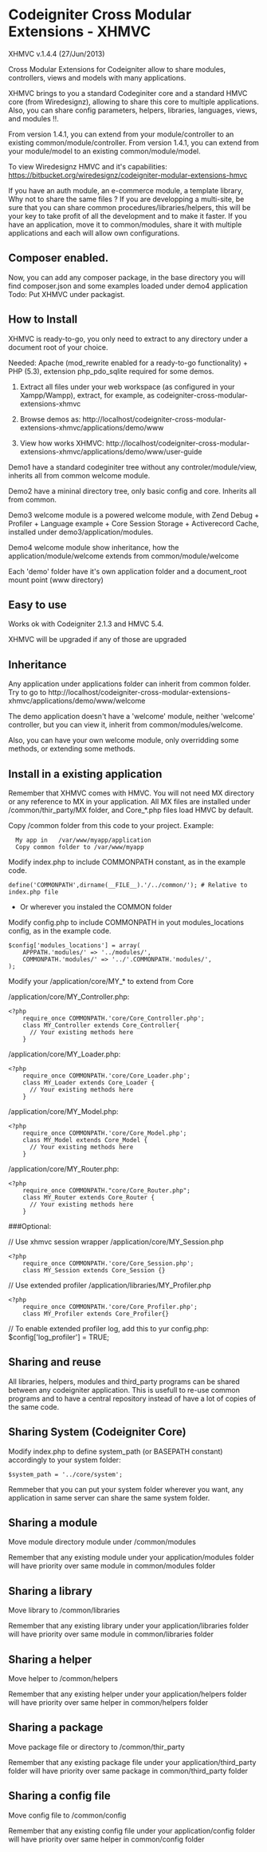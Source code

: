 # Codeigniter Cross Modular Extensions - XHMVC

XHMVC v.1.4.4 (27/Jun/2013)

Cross Modular Extensions for Codeigniter allow to share modules, controllers, views and models with many applications.

XHMVC brings to you a standard Codeginiter core and a standard HMVC core (from Wiredesignz), allowing to share this core to multiple applications.
Also, you can share config parameters, helpers, libraries, languages, views, and modules !!. 

From version 1.4.1, you can extend from your module/controller to an existing common/module/controller.
From version 1.4.1, you can extend from your module/model to an existing common/module/model.

To view Wiredesignz HMVC and it's capabilities: https://bitbucket.org/wiredesignz/codeigniter-modular-extensions-hmvc

If you have an auth module, an e-commerce module, a template library, Why not to share the same files ? 
If you are developping a multi-site, be sure that you can share common procedures/libraries/helpers, this will be your key to take profit of all the development and to make it faster.
If you have an application, move it to common/modules, share it with multiple applications and each will allow own configurations.

## Composer enabled.

Now, you can add any composer package, in the base directory you will find composer.json and some examples loaded under demo4 application
Todo: Put XHMVC under packagist.


## How to Install

XHMVC is ready-to-go, you only need to extract to any directory under a document root of your choice.

Needed:  Apache (mod_rewrite enabled for a ready-to-go functionality) + PHP (5.3), extension php_pdo_sqlite required for some demos.

1) Extract all files under your web workspace (as configured in your Xampp/Wampp), extract, for example, as codeigniter-cross-modular-extensions-xhmvc

2) Browse demos as:  http://localhost/codeigniter-cross-modular-extensions-xhmvc/applications/demo/www

3) View how works XHMVC: http://localhost/codeigniter-cross-modular-extensions-xhmvc/applications/demo/www/user-guide 

Demo1 have a standard codeginiter tree without any controler/module/view, inherits all from common welcome module.

Demo2 have a mininal directory tree, only basic config and core. Inherits all from common.

Demo3 welcome module is a powered welcome module, with Zend Debug + Profiler + Language example + Core Session Storage + Activerecord Cache, installed under demo3/application/modules.

Demo4 welcome module show inheritance, how the application/module/welcome extends from common/module/welcome


Each 'demo' folder have it's own application folder and a document_root mount point (www directory)


## Easy to use

Works ok with Codeigniter 2.1.3 and HMVC 5.4.

XHMVC will be upgraded if any of those are upgraded


## Inheritance

Any application under applications folder can inherit from common folder. Try to go to http://localhost/codeigniter-cross-modular-extensions-xhmvc/applications/demo/www/welcome

The demo application doesn't have a 'welcome' module, neither 'welcome' controller, but you can view it, inherit from common/modules/welcome.

Also, you can have your own welcome module, only overridding some methods, or extending some methods.


## Install in a existing application

Remember that XHMVC comes with HMVC. You will not need MX directory or any reference to MX in your application. All MX files are installed under /common/thir_party/MX folder, and Core_*.php files load HMVC by default.

Copy /common folder from this code to your project. Example:

      My app in   /var/www/myapp/application
	  Copy common folder to /var/www/myapp
	  
Modify index.php to include COMMONPATH constant, as in the example code.

    define('COMMONPATH',dirname(__FILE__).'/../common/'); # Relative to index.php file
* Or wherever you instaled the COMMON folder

Modify config.php to include COMMONPATH in yout modules_locations config, as in the example code.

    $config['modules_locations'] = array(
        APPPATH.'modules/' => '../modules/',
        COMMONPATH.'modules/' => '../'.COMMONPATH.'modules/',
    );


Modify your /application/core/MY_* to extend from Core

/application/core/MY_Controller.php:

    <?php
        require_once COMMONPATH.'core/Core_Controller.php';
        class MY_Controller extends Core_Controller{
          // Your existing methods here
        }

/application/core/MY_Loader.php:

    <?php
        require_once COMMONPATH.'core/Core_Loader.php';
        class MY_Loader extends Core_Loader {
          // Your existing methods here
        }

/application/core/MY_Model.php:

    <?php
        require_once COMMONPATH.'core/Core_Model.php';
        class MY_Model extends Core_Model {
          // Your existing methods here
        }

/application/core/MY_Router.php:

    <?php
        require_once COMMONPATH."core/Core_Router.php";
        class MY_Router extends Core_Router {
          // Your existing methods here
        }


###Optional: 

// Use xhmvc session wrapper
/application/core/MY_Session.php

    <?php
        require_once COMMONPATH.'core/Core_Session.php';
        class MY_Session extends Core_Session {}

// Use extended profiler
/application/libraries/MY_Profiler.php

    <?php
        require_once COMMONPATH.'core/Core_Profiler.php';
        class MY_Profiler extends Core_Profiler{}
// To enable extended profiler log, add this to yur config.php:  $config['log_profiler'] = TRUE;


## Sharing and reuse

All libraries, helpers, modules and third_party programs can be shared between any codeigniter application. 
This is usefull to re-use common programs and to have a central repository instead of have a lot of copies of the same code.

## Sharing System (Codeigniter Core)

Modify index.php to define system_path (or BASEPATH constant) accordingly to your system folder:

    $system_path = '../core/system';

Remmeber that you can put your system folder wherever you want, any application in same server can share the same system folder.


## Sharing a module

Move module directory module under /common/modules

Remember that any existing module under your application/modules folder will have priority over same module in common/modules folder

## Sharing a library

Move library to /common/libraries

Remember that any existing library under your application/libraries folder will have priority over same module in common/libraries folder

## Sharing a helper

Move helper to /common/helpers

Remember that any existing helper under your application/helpers folder will have priority over same helper in common/helpers folder

## Sharing a package

Move package file or directory to /common/thir_party

Remember that any existing package file under your application/third_party folder will have priority over same package in common/third_party folder

## Sharing a config file

Move config file to /common/config

Remember that any existing config file under your application/config folder will have priority over same helper in common/config folder
